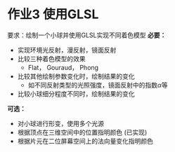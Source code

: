 # 作业3  使用GLSL

要求：绘制一个小球并使用GLSL实现不同着色模型
**必要：**

- 实现环境光反射，漫反射，镜面反射
- 比较三种着色模型的效果
  - Flat， Gouraud， Phong
- 比较其他绘制参数变化时，绘制结果的变化
  - 如不同反射类型的光照强度，镜面反射中的指数$\alpha$等
- 比较小球细分程度不同时，绘制结果的变化

**可选：**

- 对小球进行形变，使用多个光源
- 根据顶点在三维空间中的位置指明颜色 (已实现)
- 根据片元在二位屏幕空间上的法向量变化指明颜色
